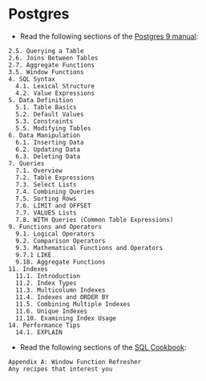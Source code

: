 Postgres
========

* Read the following sections of the [Postgres 9 manual](http://www.postgresql.org/docs/9.0/static/sql.html):

```shell
2.5. Querying a Table
2.6. Joins Between Tables
2.7. Aggregate Functions
3.5. Window Functions
4. SQL Syntax
  4.1. Lexical Structure
  4.2. Value Expressions
5. Data Definition
  5.1. Table Basics
  5.2. Default Values
  5.3. Constraints
  5.5. Modifying Tables
6. Data Manipulation
  6.1. Inserting Data
  6.2. Updating Data
  6.3. Deleting Data
7. Queries
  7.1. Overview
  7.2. Table Expressions
  7.3. Select Lists
  7.4. Combining Queries
  7.5. Sorting Rows
  7.6. LIMIT and OFFSET
  7.7. VALUES Lists
  7.8. WITH Queries (Common Table Expressions)
9. Functions and Operators
  9.1. Logical Operators
  9.2. Comparison Operators
  9.3. Mathematical Functions and Operators
  9.7.1 LIKE
  9.18. Aggregate Functions
11. Indexes
  11.1. Introduction
  11.2. Index Types
  11.3. Multicolumn Indexes
  11.4. Indexes and ORDER BY
  11.5. Combining Multiple Indexes
  11.6. Unique Indexes
  11.10. Examining Index Usage
14. Performance Tips
  14.1. EXPLAIN
```

* Read the following sections of the [SQL Cookbook](http://www.amazon.com/Cookbook-Cookbooks-OReilly-Anthony-Molinaro/dp/0596009763):

```shell
Appendix A: Window Function Refresher
Any recipes that interest you
```

